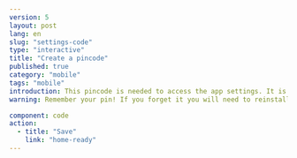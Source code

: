 ```yaml
---
version: 5
layout: post
lang: en
slug: "settings-code"
type: "interactive"
title: "Create a pincode"
published: true
category: "mobile"
tags: "mobile"
introduction: This pincode is needed to access the app settings. It is not needed to alert contacts in an emergency. 
warning: Remember your pin! If you forget it you will need to reinstall the app.

component: code
action:
  - title: "Save"
    link: "home-ready"
---
```


